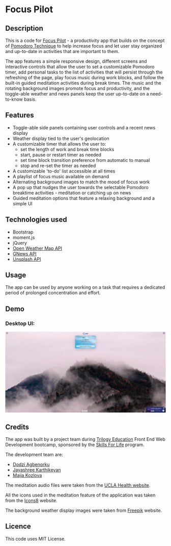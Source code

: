 # Focus Pilot
## Description
This is a code for [Focus Pilot](https://maijako.github.io/focus-pilot/) - a productivity app that builds on the concept of [Pomodoro Technique](https://en.wikipedia.org/wiki/Pomodoro_Technique) to help increase focus and let user stay organized and up-to-date in activities that are important to them.

The app features a simple responsive design, different screens and interactive controls that allow the user to set a customizable Pomodoro timer, add personal tasks to the list of activities that will persist through the refreshing of the page, play focus music during work blocks, and follow the built-in guided meditation activities during break times. The music and the rotating background images promote focus and productivity, and the toggle-able weather and news panels keep the user up-to-date on a need-to-know basis.

## Features
* Toggle-able side panels containing user controls and a recent news display
* Weather display tied to the user's geolocation
* A customizable timer that allows the user to:
    * set the length of work and break time blocks
    * start, pause or restart timer as needed
    * set time block transition preference from automatic to manual
    * stop and re-set the timer as needed
* A customizable 'to-do' list accessible at all times
* A playlist of focus music available on demand
* Alternating background images to match the mood of focus work
* A pop up that nudges the user towards the selectable Pomodoro breaktime activities - meditation or catching up on news
* Guided meditation options that feature a relaxing background and a simple UI


## Technologies used
* Bootstrap
* moment.js
* jQuery
* [Open Weather Map API](https://api.openweathermap.org)
* [GNews API](https://gnews.io/api/)
* [Unsplash API](https://unsplash.com/developers)

## Usage

The app can be used by anyone working on a task that requires a dedicated period of prolonged concentration and effort. 

## Demo
### Desktop UI:
<img src="./assets/images/previews/Desktop-Demo.gif" alt="Desktop Demo Gif" width="900"/>

<!-- ### Mobile UI:
![Mobile gif](placeholder) -->


## Credits

The app was built by a project team during [Trilogy Education](https://2u.com/) Front End Web Development bootcamp, sponsored by the [Skills For Life](https://skillsforlife.edx.org/) program.

The development team are:

* [Dodzi Agbenorku](https://github.com/dodzikojo)
* [Jayashree Karthikeyan](https://github.com/JayaPK21)
* [Maija Kozlova](https://github.com/maijako)

The meditation audio files were taken from the [UCLA Health website](https://www.uclahealth.org/programs/marc/free-guided-meditations/guided-meditations).


All the icons used in the meditation feature of the application was taken from the [Icons8](https://icons8.com) website.

The background weather display images were taken from [Freepik](https://www.freepik.com/) website.

## Licence

This code uses MIT License.
